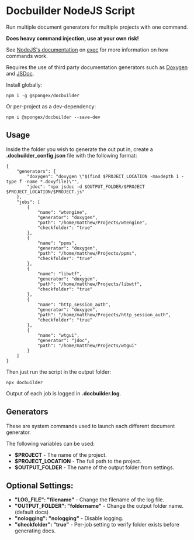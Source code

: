 # Docbuilder NodeJS Script

Run multiple document generators for multiple projects with one command.

__Does heavy command injection, use at your own risk!__

See [NodeJS's documentation](https://nodejs.org/api/child_process.html#child_processexeccommand-options-callback) on [exec](https://nodejs.org/api/child_process.html#child_processexeccommand-options-callback) for more information on how commands work.

Requires the use of third party documentation generators such as [Doxygen](https://www.doxygen.nl/index.html) and [JSDoc](https://jsdoc.app/).

Install globally:
```
npm i -g @spongex/docbuilder
```

Or per-project as a dev-dependency:
```
npm i @spongex/docbuilder --save-dev
```

## Usage

Inside the folder you wish to generate the out put in, create a __.docbuilder_config.json__ file with the following format:
```
{
    "generators": {
        "doxygen": "doxygen \"$(find $PROJECT_LOCATION -maxdepth 1 -type f -name *.doxyfile)\"",
        "jdoc": "npx jsdoc -d $OUTPUT_FOLDER/$PROJECT $PROJECT_LOCATION/$PROJECT.js"
    },
    "jobs": [
        {
            "name": "wtengine",
            "generator": "doxygen",
            "path": "/home/matthew/Projects/wtengine",
            "checkfolder": "true"
        },
        {
            "name": "ppms",
            "generator": "doxygen",
            "path": "/home/matthew/Projects/ppms",
            "checkfolder": "true"
        },
        {
            "name": "libwtf",
            "generator": "doxygen",
            "path": "/home/matthew/Projects/libwtf",
            "checkfolder": "true"
        },
        {
            "name": "http_session_auth",
            "generator": "doxygen",
            "path": "/home/matthew/Projects/http_session_auth",
            "checkfolder": "true"
        },
        {
            "name": "wtgui",
            "generator": "jdoc",
            "path": "/home/matthew/Projects/wtgui"
        }
    ]
}
```

Then just run the script in the output folder:
```
npx docbuilder
```

Output of each job is logged in __.docbuilder.log__.

## Generators
These are system commands used to launch each different document generator.

The following variables can be used:
- __$PROJECT__ - The name of the project.
- __$PROJECT_LOCATION__ - The full path to the project.
- __$OUTPUT_FOLDER__ - The name of the output folder from settings.

## Optional Settings:
- __"LOG_FILE": "filename"__ - Change the filename of the log file.
- __"OUTPUT_FOLDER": "foldername"__ - Change the output folder name. (default docs)
- __"nologging": "nologging"__ - Disable logging.
- __"checkfolder": "true"__ - Per-job setting to verify folder exists before generating docs.